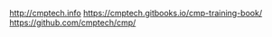 http://cmptech.info
https://cmptech.gitbooks.io/cmp-training-book/
https://github.com/cmptech/cmp/


